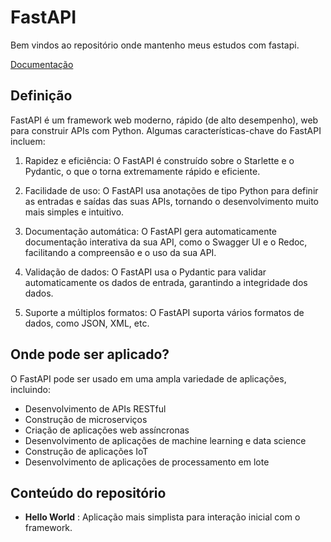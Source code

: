 # FastAPI

Bem vindos ao repositório onde mantenho meus estudos com fastapi.

[Documentação](https://fastapi.tiangolo.com/pt/)

## Definição
FastAPI é um framework web moderno, rápido (de alto desempenho), web para construir APIs com Python. Algumas características-chave do FastAPI incluem:

1. Rapidez e eficiência: O FastAPI é construído sobre o Starlette e o Pydantic, o que o torna extremamente rápido e eficiente.

2. Facilidade de uso: O FastAPI usa anotações de tipo Python para definir as entradas e saídas das suas APIs, tornando o desenvolvimento muito mais simples e intuitivo.

3. Documentação automática: O FastAPI gera automaticamente documentação interativa da sua API, como o Swagger UI e o Redoc, facilitando a compreensão e o uso da sua API.

4. Validação de dados: O FastAPI usa o Pydantic para validar automaticamente os dados de entrada, garantindo a integridade dos dados.

5. Suporte a múltiplos formatos: O FastAPI suporta vários formatos de dados, como JSON, XML, etc.

## Onde pode ser aplicado?

O FastAPI pode ser usado em uma ampla variedade de aplicações, incluindo:

- Desenvolvimento de APIs RESTful
- Construção de microserviços
- Criação de aplicações web assíncronas
- Desenvolvimento de aplicações de machine learning e data science
- Construção de aplicações IoT
- Desenvolvimento de aplicações de processamento em lote

## Conteúdo do repositório
- **Hello World** : Aplicação mais simplista para interação inicial com o framework.
